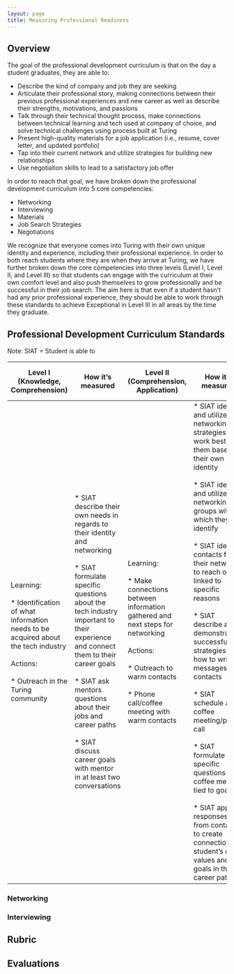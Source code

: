 ```yaml
---
layout: page
title: Measuring Professional Readiness
---
```


## Overview
The goal of the professional development curriculum is that on the day a student graduates, they are able to:
* Describe the kind of company and job they are seeking
* Articulate their professional story, making connections between their previous professional experiences and new career as well as describe their strengths, motivations, and passions
* Talk through their technical thought process, make connections between technical learning and tech used at company of choice, and solve technical challenges using process built at Turing
* Present high-quality materials for a job application (i.e., resume, cover letter, and updated portfolio)
* Tap into their current network and utilize strategies for building new relationships
* Use negotiation skills to lead to a satisfactory job offer

In order to reach that goal, we have broken down the professional development curriculum into 5 core competencies:

* Networking
* Interviewing
* Materials
* Job Search Strategies
* Negotiations

We recognize that everyone comes into Turing with their own unique identity and experience, including their professional experience. In order to both reach students where they are when they arrive at Turing, we have further broken down the core competencies into three levels (Level I, Level II, and Level III) so that students can engage with the curriculum at their own comfort level and also push themselves to grow professionally and be successful in their job search. The aim here is that even if a student hasn’t had any prior professional experience, they should be able to work through these standards to achieve Exceptional in Level III in all areas by the time they graduate. 

## Professional Development Curriculum Standards
Note: SIAT = Student is able to

| Level I (Knowledge, Comprehension) | How it’s measured | Level II (Comprehension, Application) | How it’s measured | Level III (Application, Analysis, Synthesis) | How it’s measured |
|-|-|-|-|-|-|
| Learning:<br><br>* Identification of what information needs to be acquired about the tech industry<br><br>Actions: <br><br>* Outreach in the Turing community | * SIAT describe their own needs in regards to their identity and networking<br><br>* SIAT formulate specific questions about the tech industry important to their experience and connect them to their career goals<br><br>* SIAT ask mentors questions about their jobs and career paths<br><br>* SIAT discuss career goals with mentor in at least two conversations | Learning:<br><br>* Make connections between information gathered and next steps for networking<br><br>Actions:<br><br>* Outreach to warm contacts<br><br>* Phone call/coffee meeting with warm contacts | * SIAT identify and utilize networking strategies that work best for them based on their own identity<br><br>* SIAT identify and utilize networking groups with which they identify <br><br>* SIAT identify contacts from their network to reach out to linked to specific reasons<br><br>* SIAT describe and demonstrate successful strategies for how to write messages to contacts<br><br>* SIAT schedule a coffee meeting/phone call<br><br>* SIAT formulate specific questions for coffee meeting tied to goals <br><br>* SIAT apply responses from contact to create connections to student’s own values and goals in their career path | Learning:<br><br>* Synthesize learning from initial outreach and apply to specific positions and/or further learning<br><br>Actions:<br><br>* Outreach for specific position<br><br>* Phone call/coffee meeting with cold contact<br><br>* Job shadow | * SIAT identify contacts outside their immediate network from companies/industries that align with their interests<br><br>* SIAT identify relevant contacts from companies with positions they want to pursue<br><br>* SIAT research company and contact to come up with relevant questions for coffee meetings or job shadows<br><br>* SIAT analyze takeaways from conversations to apply to own career goals and use in job application   |
### Networking

### Interviewing



## Rubric

## Evaluations
